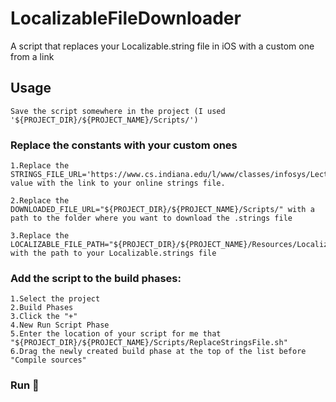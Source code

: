 # LocalizableFileDownloader
A script that replaces your Localizable.string file in iOS with a custom one from a link


## Usage

```
Save the script somewhere in the project (I used '${PROJECT_DIR}/${PROJECT_NAME}/Scripts/')
```

### Replace the constants with your custom ones

```
1.Replace the STRINGS_FILE_URL='https://www.cs.indiana.edu/l/www/classes/infosys/Lect/testplan.text' value with the link to your online strings file.

2.Replace the DOWNLOADED_FILE_URL="${PROJECT_DIR}/${PROJECT_NAME}/Scripts/" with a path to the folder where you want to download the .strings file

3.Replace the LOCALIZABLE_FILE_PATH="${PROJECT_DIR}/${PROJECT_NAME}/Resources/Localizable.strings" with the path to your Localizable.strings file
```

### Add the script to the build phases:
```
1.Select the project
2.Build Phases
3.Click the "+"
4.New Run Script Phase
5.Enter the location of your script for me that "${PROJECT_DIR}/${PROJECT_NAME}/Scripts/ReplaceStringsFile.sh"
6.Drag the newly created build phase at the top of the list before "Compile sources"
```

### Run 🍺
